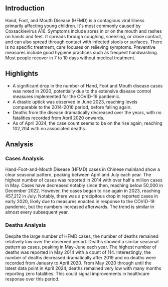 ## Introduction

Hand, Foot, and Mouth Disease (HFMD) is a contagious viral illness primarily affecting young children. It's most commonly caused by Coxsackievirus A16. Symptoms include sores in or on the mouth and rashes on hands and feet. It spreads through coughing, sneezing, or close contact, and can also spread through contact with infected stools or surfaces. There is no specific treatment, care focuses on relieving symptoms. Preventive measures include good hygiene practices such as frequent handwashing. Most people recover in 7 to 10 days without medical treatment.

## Highlights

- A significant drop in the number of Hand, Foot and Mouth disease cases was noted in 2020, potentially due to the extensive disease control measures implemented for the COVID-19 pandemic. <br/>
- A drastic uptick was observed in June 2023, reaching levels comparable to the 2014-2016 period, before falling again. <br/>
- Deaths from the disease dramatically decreased over the years, with no fatalities recorded from April 2020 onwards. <br/>
- As of April 2024, the case count seems to be on the rise again, reaching 102,204 with no associated deaths.


## Analysis

### Cases Analysis
Hand-Foot-and-Mouth Disease (HFMD) cases in Chinese mainland show a clear seasonal pattern, peaking between April and July each year. The highest number of cases was reported in 2014 with over half a million cases in May. Cases have decreased notably since then, reaching below 50,000 in December 2022. However, the cases began to rise again in 2023, reaching 457,212 in July. Notably, there was a precipitous drop in reported cases in early 2020, likely due to measures enacted in response to the COVID-19 pandemic, but the numbers increased afterwards. The trend is similar in almost every subsequent year.

### Deaths Analysis
Despite the large number of HFMD cases, the number of deaths remained relatively low over the observed period. Deaths showed a similar seasonal pattern as cases, peaking in May-June each year. The highest number of deaths was reported in May 2014 with a count of 114. Interestingly, the number of deaths decreased dramatically after 2019 and no deaths were recorded from January to April 2020. From May 2020 through until the latest data point in April 2024, deaths remained very low with many months reporting zero fatalities. This could signal improvements in healthcare response over this period.
